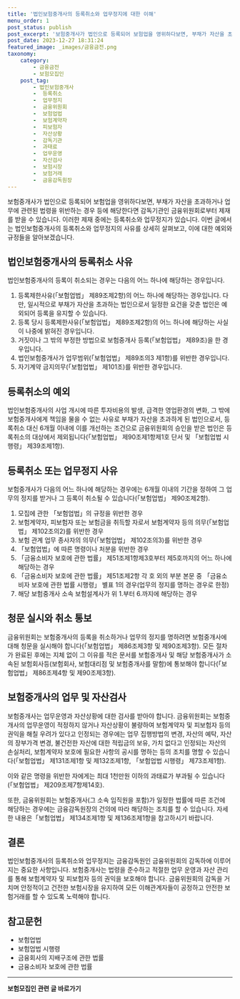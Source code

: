 ```yaml
---
title: '법인보험중개사의 등록취소와 업무정지에 대한 이해'
menu_order: 1
post_status: publish
post_excerpt: '보험중개사가 법인으로 등록되어 보험업을 영위하다보면, 부채가 자산을 초과하거나 업무에 관련된 법령을 위반하는 경우 등에 해당한다면 감독기관인 금융위원회로부터 제재를 받을 수 있습니다. 이러한 제재 중에는 등록취소와 업무정지가 있습니다. 이번 글에서는 법인보험중개사의 등록취소와 업무정지의 사유를 상세히 살펴보고, 이에 대한 예외와 규정들을 알아보겠습니다.'
post_date: 2023-12-27 18:31:24
featured_image: _images/금융금전.png
taxonomy:
    category:
        - 금융금전
        - 보험모집인
    post_tag:
        - 법인보험중개사
        -  등록취소
        -  업무정지
        -  금융위원회
        -  보험업법
        -  보험계약자
        -  피보험자
        -  자산상황
        -  감독기관
        -  과태료
        -  업무운영
        -  자산검사
        -  보험시장
        -  보험거래
        -  금융감독원장
---
```



보험중개사가 법인으로 등록되어 보험업을 영위하다보면, 부채가 자산을 초과하거나 업무에 관련된 법령을 위반하는 경우 등에 해당한다면 감독기관인 금융위원회로부터 제재를 받을 수 있습니다. 이러한 제재 중에는 등록취소와 업무정지가 있습니다. 이번 글에서는 법인보험중개사의 등록취소와 업무정지의 사유를 상세히 살펴보고, 이에 대한 예외와 규정들을 알아보겠습니다.

## 법인보험중개사의 등록취소 사유

법인보험중개사의 등록이 취소되는 경우는 다음의 어느 하나에 해당하는 경우입니다.

1. 등록제한사유(「보험업법」 제89조제2항)의 어느 하나에 해당하는 경우입니다. 다만, 일시적으로 부채가 자산을 초과하는 법인으로서 일정한 요건을 갖춘 법인은 예외되어 등록을 유지할 수 있습니다.
2. 등록 당시 등록제한사유(「보험업법」 제89조제2항)의 어느 하나에 해당하는 사실이 나중에 밝혀진 경우입니다.
3. 거짓이나 그 밖의 부정한 방법으로 보험중개사 등록(「보험업법」 제89조)을 한 경우입니다.
4. 법인보험중개사가 업무범위(「보험업법」 제89조의3 제1항)를 위반한 경우입니다.
5. 자기계약 금지의무(「보험업법」 제101조)를 위반한 경우입니다.

## 등록취소의 예외

법인보험중개사의 사업 개시에 따른 투자비용의 발생, 급격한 영업환경의 변화, 그 밖에 보험중개사에게 책임을 물을 수 없는 사유로 부채가 자산을 초과하게 된 법인으로서, 등록취소 대신 6개월 이내에 이를 개선하는 조건으로 금융위원회의 승인을 받은 법인은 등록취소의 대상에서 제외됩니다(「보험업법」 제90조제1항제1호 단서 및 「보험업법 시행령」 제39조제1항).

## 등록취소 또는 업무정지 사유

보험중개사가 다음의 어느 하나에 해당하는 경우에는 6개월 이내의 기간을 정하여 그 업무의 정지를 받거나 그 등록이 취소될 수 있습니다(「보험업법」 제90조제2항).

1. 모집에 관한 「보험업법」의 규정을 위반한 경우
2. 보험계약자, 피보험자 또는 보험금을 취득할 자로서 보험계약자 등의 의무(「보험업법」 제102조의2)를 위반한 경우
3. 보험 관계 업무 종사자의 의무(「보험업법」 제102조의3)를 위반한 경우
4. 「보험업법」에 따른 명령이나 처분을 위반한 경우
5. 「금융소비자 보호에 관한 법률」 제51조제1항제3호부터 제5호까지의 어느 하나에 해당하는 경우
6. 「금융소비자 보호에 관한 법률」 제51조제2항 각 호 외의 부분 본문 중 「금융소비자 보호에 관한 법률 시행령」 별표 1의 경우(업무의 정지를 명하는 경우로 한정)
7. 해당 보험중개사 소속 보험설계사가 위 1.부터 6.까지에 해당하는 경우

## 청문 실시와 취소 통보

금융위원회는 보험중개사의 등록을 취소하거나 업무의 정지를 명하려면 보험중개사에 대해 청문을 실시해야 합니다(「보험업법」 제86조제3항 및 제90조제3항). 모든 절차가 완료된 후에는 지체 없이 그 이유를 적은 문서를 보험중개사 및 해당 보험중개사가 소속된 보험회사등(보험회사, 보험대리점 및 보험중개사를 말함)에 통보해야 합니다(「보험업법」 제86조제4항 및 제90조제3항).

## 보험중개사의 업무 및 자산검사

보험중개사는 업무운영과 자산상황에 대한 검사를 받아야 합니다. 금융위원회는 보험중개사의 업무운영이 적정하지 않거나 자산상황이 불량하여 보험계약자 및 피보험자 등의 권익을 해칠 우려가 있다고 인정되는 경우에는 업무 집행방법의 변경, 자산의 예탁, 자산의 장부가격 변경, 불건전한 자산에 대한 적립금의 보유, 가치 없다고 인정되는 자산의 손실처리, 보험계약자 보호에 필요한 사항의 공시를 명하는 등의 조치를 명할 수 있습니다(「보험업법」 제131조제1항 및 제132조제1항, 「보험업법 시행령」 제73조제1항).


이와 같은 명령을 위반한 자에게는 최대 1천만원 이하의 과태료가 부과될 수 있습니다(「보험업법」 제209조제7항제14호).

또한, 금융위원회는 보험중개사(그 소속 임직원을 포함)가 일정한 법률에 따른 조건에 해당하는 경우에는 금융감독원장의 건의에 따라 해당하는 조치를 할 수 있습니다. 자세한 내용은「보험업법」 제134조제1항 및 제136조제1항을 참고하시기 바랍니다.

## 결론

법인보험중개사의 등록취소와 업무정지는 금융감독원인 금융위원회의 감독하에 이루어지는 중요한 사항입니다. 보험중개사는 법령을 준수하고 적절한 업무 운영과 자산 관리를 통해 보험계약자 및 피보험자 등의 권익을 보호해야 합니다. 금융위원회의 감독을 거치며 안정적이고 건전한 보험시장을 유지하여 모든 이해관계자들이 공정하고 안전한 보험거래를 할 수 있도록 노력해야 합니다.

## 참고문헌
- 보험업법
- 보험업법 시행령
- 금융회사의 지배구조에 관한 법률
- 금융소비자 보호에 관한 법률
<!-- wp:separator -->
<hr class="wp-block-separator has-alpha-channel-opacity"/>
<!-- /wp:separator -->

<!-- wp:group {"backgroundColor":"base","layout":{"type":"constrained"}} -->
<div class="wp-block-group has-base-background-color has-background"><!-- wp:paragraph {"align":"center","fontSize":"medium"} -->
<p class="has-text-align-center has-large-font-size"><strong>보험모집인 관련 글 바로가기</strong></p>
<!-- /wp:paragraph -->


<!-- wp:latest-posts
{"categories":[{"id":15486,"count":19,"description":"","link":"https://uknowlaw.com/category/%eb%b3%b4%ed%97%98%eb%aa%a8%ec%a7%91%ec%9d%b8/","name":"보험모집인","slug":"보험모집인","taxonomy":"category","parent":0,"meta":[],"_links":{"self":[{"href":"https://uknowlaw.com/wp-json/wp/v2/categories/15486"}],"collection":[{"href":"https://uknowlaw.com/wp-json/wp/v2/categories"}],"about":[{"href":"https://uknowlaw.com/wp-json/wp/v2/taxonomies/category"}],"wp:post_type":[{"href":"https://uknowlaw.com/wp-json/wp/v2/posts?categories=15486"}],"curies":[{"name":"wp","href":"https://api.w.org/{rel}","templated":true}]}}],"postsToShow":100,"excerptLength":28,"postLayout":"grid","columns":2,"featuredImageAlign":"left","featuredImageSizeSlug":"large","fontSize":"small"} /--></div>
<!-- /wp:group -->
